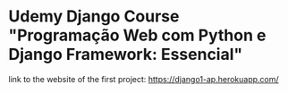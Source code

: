 # Udemy Django Course "Programação Web com Python e Django Framework: Essencial"

link to the website of the first project: https://django1-ap.herokuapp.com/
